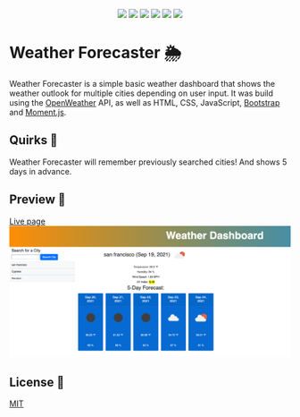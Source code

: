 <p align="center">
    <img src="https://img.shields.io/badge/Javascript-yellow" />
    <img src="https://img.shields.io/badge/CSS-blue"  />
    <img src="https://img.shields.io/badge/HTML5-orange" />
    <img src="https://img.shields.io/badge/Bootstrap-purple" >
    <img src="https://img.shields.io/badge/Moment.js-green" />
    <img src="https://img.shields.io/badge/OpenWeather%20API-orange" />
</p>


# Weather Forecaster 🌦

Weather Forecaster is a simple basic weather dashboard that shows the weather outlook for multiple cities depending on user input. It was build using the [OpenWeather](https://openweathermap.org/) API, as well as HTML, CSS, JavaScript, [Bootstrap](https://getbootstrap.com/) and [Moment.js](https://momentjs.com/).

## Quirks 🎯

Weather Forecaster will remember previously searched cities! And shows 5 days in advance.


## Preview 👀
[Live page](https://evalecillos.github.io/weather-forecaster/)
![Preview](./assets/images/preview.png)

## License 📓
[MIT](https://choosealicense.com/licenses/mit/)

